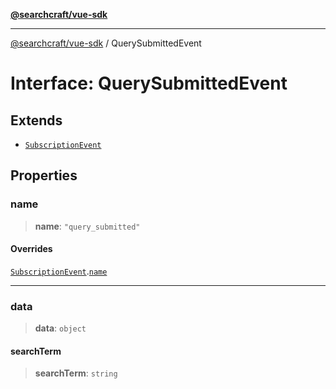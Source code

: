 [**@searchcraft/vue-sdk**](/reference/sdk/js-vue/README.md)

***

[@searchcraft/vue-sdk](/reference/sdk/js-vue/globals.md) / QuerySubmittedEvent

# Interface: QuerySubmittedEvent

## Extends

- [`SubscriptionEvent`](/reference/sdk/js-vue/interfaces/SubscriptionEvent.md)

## Properties

### name

> **name**: `"query_submitted"`

#### Overrides

[`SubscriptionEvent`](/reference/sdk/js-vue/interfaces/SubscriptionEvent.md).[`name`](/reference/sdk/js-vue/interfaces/SubscriptionEvent.md#name)

***

### data

> **data**: `object`

#### searchTerm

> **searchTerm**: `string`
